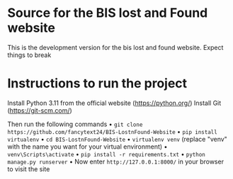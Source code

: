 # Source for the BIS lost and Found website
This is the development version for the bis lost and found website. Expect things to break

# Instructions to run the project 

Install Python 3.11 from the official website (https://python.org/)
Install Git (https://git-scm.com/)

Then run the following commands 
    • `git clone https://github.com/fancytext24/BIS-LostnFound-Website`
    • `pip install virtualenv`
    • `cd BIS-LostnFound-Website`
    • `virtualenv venv` (replace "venv" with the name you want for your virtual environment)
    • `venv\Scripts\activate`
    • `pip install -r requirements.txt`
    • `python manage.py runserver`
    • Now enter `http://127.0.0.1:8000/` in your browser to visit the site